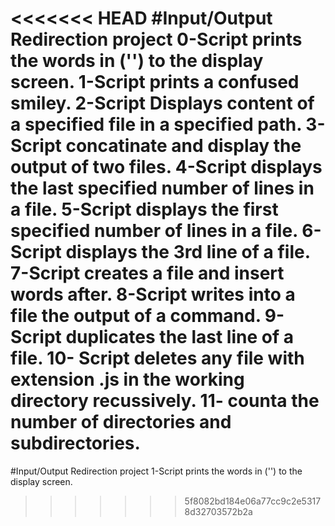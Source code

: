 <<<<<<< HEAD
#Input/Output Redirection project
0-Script prints the words in ('') to the display screen.
1-Script prints a confused smiley.
2-Script Displays content of a specified file in a specified path.
3-Script concatinate and display the output of two files.
4-Script displays the last specified number of lines in a file.
5-Script displays the first specified number of lines in a file.
6-Script displays the 3rd line of a file.
7-Script creates a file and insert  words after.
8-Script writes into a file the output of a command.
9-Script duplicates the last line of a file.
10- Script deletes any file with extension .js in the working directory recussively.
11- counta the number of directories and subdirectories.
=======
#Input/Output Redirection project
1-Script prints the words in ('') to the display screen.
>>>>>>> 5f8082bd184e06a77cc9c2e53178d32703572b2a

